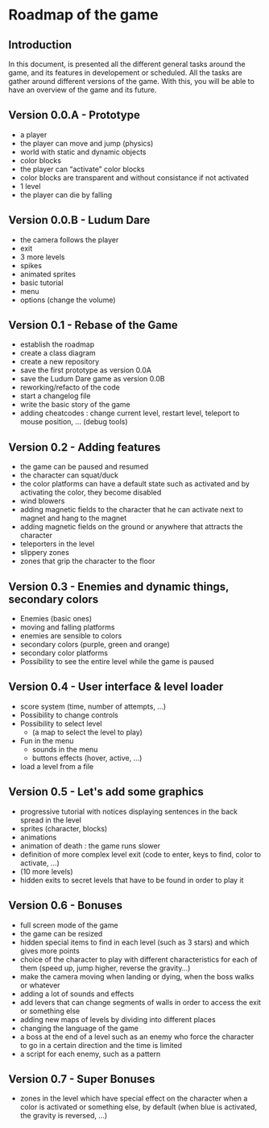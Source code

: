 # Roadmap of the game

## Introduction

In this document, is presented all the different general tasks around the game, and its features in developement or scheduled. All the tasks are gather around different versions of the game.
With this, you will be able to have an overview of the game and its future.

## Version 0.0.A - Prototype
* a player
* the player can move and jump (physics)
* world with static and dynamic objects
* color blocks
* the player can “activate” color blocks
* color blocks are transparent and without consistance if not activated
* 1 level
* the player can die by falling

## Version 0.0.B - Ludum Dare
* the camera follows the player
* exit
* 3 more levels
* spikes
* animated sprites
* basic tutorial
* menu
* options (change the volume)

## Version 0.1 - Rebase of the Game
* establish the roadmap
* create a class diagram
* create a new repository
* save the first prototype as version 0.0A
* save the Ludum Dare game as version 0.0B
* reworking/refacto of the code
* start a changelog file
* write the basic story of the game
* adding cheatcodes : change current level, restart level, teleport to mouse position, … (debug tools)

## Version 0.2 - Adding features
* the game can be paused and resumed
* the character can squat/duck
* the color platforms can have a default state such as activated and by activating the color, they become disabled
* wind blowers
* adding magnetic fields to the character that he can activate next to magnet and hang to the magnet
* adding magnetic fields on the ground or anywhere that attracts the character
* teleporters in the level
* slippery zones
* zones that grip the character to the floor 

## Version 0.3 - Enemies and dynamic things, secondary colors
* Enemies (basic ones)
* moving and falling platforms
* enemies are sensible to colors
* secondary colors (purple, green and orange)
* secondary color platforms
* Possibility to see the entire level while the game is paused

## Version 0.4 - User interface & level loader
* score system (time, number of attempts, …)
* Possibility to change controls
* Possibility to select level
    - (a map to select the level to play)
* Fun in the menu
    - sounds in the menu
    - buttons effects (hover, active, …)
* load a level from a file

## Version 0.5 - Let's add some graphics
* progressive tutorial with notices displaying sentences in the back spread in the level
* sprites (character, blocks)
* animations
* animation of death : the game runs slower
* definition of more complex level exit (code to enter, keys to find, color to activate, …)
* (10 more levels)
* hidden exits to secret levels that have to be found in order to play it

## Version 0.6 - Bonuses
* full screen mode of the game
* the game can be resized
* hidden special items to find in each level (such as 3 stars) and which gives more points
* choice of the character to play with different characteristics for each of them (speed up, jump higher, reverse the gravity…)
* make the camera moving when landing or dying, when the boss walks or whatever
* adding a lot of sounds and effects
* add levers that can change segments of walls in order to access the exit or something else
* adding new maps of levels by dividing into different places
* changing the language of the game
* a boss at the end of a level such as an enemy who force the character to go in a certain direction and the time is limited
* a script for each enemy, such as a pattern

## Version 0.7 - Super Bonuses
* zones in the level which have special effect on the character when a color is activated or something else,
by default (when blue is activated, the gravity is reversed, …)